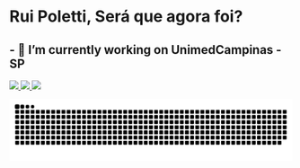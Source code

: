 # Rui Poletti, Será que agora foi?
## - 🔭 I’m currently working on UnimedCampinas - SP

<div>
<a href="https://github.com/ruipoletti28">
<img height="180em" src="https://github-readme-stats.vercel.app/api/top-langs/?username=ruipoletti28&layout=compact&langs_count=7&theme=dracula"/>
<img height="180em" src="https://github-readme-stats.vercel.app/api?username=ruipoletti28&show_icons=true&theme=dracula&include_all_commits=true&count_private=true"/>
<img height="180em" src="https://github-readme-stats.vercel.app/api?username=ruipoletti28"/>
</div>

![Snake animation](https://github.com/ruipoletti28/ruipoletti28/blob/output/github-contribution-grid-snake.svg)


<!--
**ruipoletti28/ruipoletti28** is a ✨ _special_ ✨ repository because its `README.md` (this file) appears on your GitHub profile.

Here are some ideas to get you started:

- 🔭 I’m currently working on ...
- 🌱 I’m currently learning ...
- 👯 I’m looking to collaborate on ...
- 🤔 I’m looking for help with ...
- 💬 Ask me about ...
- 📫 How to reach me: ...
- 😄 Pronouns: ...
- ⚡ Fun fact: ...
-->
